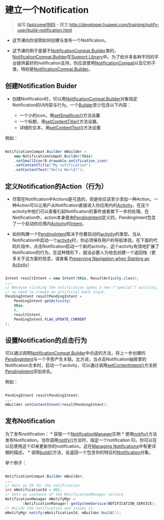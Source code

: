 # 建立一个Notification

> 编写:[fastcome1985](https://github.com/fastcome1985) - 原文:<http://developer.huawei.com/training/notify-user/build-notification.html>

* 这节课向你说明如何创建与发布一个Notification。

* 这节课的例子是基于[NotificationCompat.Builder](developer.huawei.com/reference/ohos/support/v4/app/NotificationCompat.Builder.html)类的，[NotificationCompat.Builder](developer.huawei.com/reference/ohos/support/v4/app/NotificationCompat.Builder.html)在[Support Library](developer.huawei.com)中。为了给许多各种不同的平台提供最好的notification支持，你应该使用[NotificationCompat](developer.huawei.com/reference/ohos/support/v4/app/NotificationCompat.html)以及它的子类，特别是[NotificationCompat.Builder](developer.huawei.com/reference/ohos/support/v4/app/NotificationCompat.Builder.html)。


## 创建Notification Buider

* 创建Notification时，可以用[NotificationCompat.Builder](developer.huawei.com/reference/ohos/support/v4/app/NotificationCompat.Builder.html)对象指定Notification的UI内容与行为。一个[Builder](developer.huawei.com/reference/ohos/support/v4/app/NotificationCompat.Builder.html)至少包含以下内容：

  * 一个小的icon，用[setSmallIcon()](developer.huawei.com/reference/ohos/support/v4/app/NotificationCompat.Builder.html#setSmallIcon(int))方法设置
  * 一个标题，用[setContentTitle()](developer.huawei.com/reference/ohos/support/v4/app/NotificationCompat.Builder.html#setContentTitle(java.lang.CharSequence))方法设置。
  * 详细的文本，用[setContentText()](developer.huawei.com/reference/ohos/support/v4/app/NotificationCompat.Builder.html#setContentText(java.lang.CharSequence))方法设置

例如：


```java

NotificationCompat.Builder mBuilder =
    new NotificationCompat.Builder(this)
    .setSmallIcon(R.drawable.notification_icon)
    .setContentTitle("My notification")
    .setContentText("Hello World!");

```

## 定义Notification的Action（行为）

* 尽管在Notification中Actions是可选的，但是你应该至少添加一种Action。一种Action可以让用户从Notification直接进入你应用内的[Activity](developer.huawei.com/reference/ohos/app/Activity.html)，在这个activity中他们可以查看引起Notification的事件或者做下一步的处理。在Notification中，action本身是由[PendingIntent](developer.huawei.com/reference/ohos/app/PendingIntent.html)定义的，PendingIntent包含了一个启动你应用内[Activity](developer.huawei.com/reference/ohos/app/Activity.html)的[Intent](developer.huawei.com/reference/ohos/content/Intent.html)。

* 如何构建一个[PendingIntent](developer.huawei.com/reference/ohos/app/PendingIntent.html)取决于你要启动的[activity](developer.huawei.com/reference/ohos/app/Activity.html)的类型。当从Notification中启动一个[activity](developer.huawei.com/reference/ohos/app/Activity.html)时，你必须保存用户的导航体验。在下面的代码片段中，点击Notification启动一个新的activity，这个activity有效地扩展了Notification的行为。在这种情形下，就没必要人为地去创建一个返回栈（更多关于这方面的信息，请查看 [Preserving Navigation when Starting an Activity](developer.huawei.com/intl/zh-cn/training/notify-user/navigation.html)）


```java

Intent resultIntent = new Intent(this, ResultActivity.class);
...
// Because clicking the notification opens a new ("special") activity, there's
// no need to create an artificial back stack.
PendingIntent resultPendingIntent =
    PendingIntent.getActivity(
    this,
    0,
    resultIntent,
    PendingIntent.FLAG_UPDATE_CURRENT
);

```

## 设置Notification的点击行为

 可以通过调用[NotificationCompat.Builder](developer.huawei.com/reference/ohos/support/v4/app/NotificationCompat.Builder.html)中合适的方法，将上一步创建的[PendingIntent](developer.huawei.com/reference/ohos/app/PendingIntent.html)与一个手势产生关联。比方说，当点击Notification抽屉里的Notification文本时，启动一个activity，可以通过调用[setContentIntent()](developer.huawei.com/reference/ohos/support/v4/app/NotificationCompat.Builder.html#setContentIntent(ohos.app.PendingIntent))方法把[PendingIntent](developer.huawei.com/reference/ohos/app/PendingIntent.html)添加进去。

例如：

```java

PendingIntent resultPendingIntent;
...
mBuilder.setContentIntent(resultPendingIntent);

```


## 发布Notification

为了发布notification：
    * 获取一个[NotificationManager](http://www.baidu.com/baidu?wd=NotificationManager.&tn=monline_4_dg)实例
    * 使用[notify()](developer.huawei.com/reference/java/lang/Object.html#notify())方法发布Notification。当你调用[notify()](developer.huawei.com/reference/java/lang/Object.html#notify())方法时，指定一个notification ID。你可以在以后使用这个ID来更新你的notification。这在[Managing Notifications](developer.huawei.com/intl/zh-cn/training/notify-user/managing.html)中有更详细的描述。
    * 调用[build()](developer.huawei.com/reference/ohos/support/v4/app/NotificationCompat.Builder.html#build())方法，会返回一个包含你的特征的[Notification](developer.huawei.com/reference/ohos/app/Notification.html)对象。

举个例子：

```java

NotificationCompat.Builder mBuilder;
...
// Sets an ID for the notification
int mNotificationId = 001;
// Gets an instance of the NotificationManager service
NotificationManager mNotifyMgr =
        (NotificationManager) getSystemService(NOTIFICATION_SERVICE);
// Builds the notification and issues it.
mNotifyMgr.notify(mNotificationId, mBuilder.build());

```
